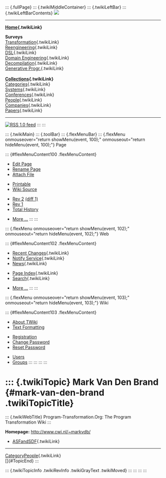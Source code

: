 ::: {.fullPage}
::: {.twikiMiddleContainer}
::: {.twikiLeftBar}
::: {.twikiLeftBarContents}
![](../pub/transformation.gif)

------------------------------------------------------------------------

**[Home](WebHome){.twikiLink}**

**Surveys**\
[Transformation](ProgramTransformation){.twikiLink}\
[Reengineering](ReengineeringWiki){.twikiLink}\
[DSL](DomainSpecificLanguages){.twikiLink}\
[Domain Engineering](DomainEngineering){.twikiLink}\
[Decompilation](DeCompilation){.twikiLink}\
[Generative Progr.](GenerativeProgrammingWiki){.twikiLink}\
\
**[Collections](CategoryCollection){.twikiLink}**\
[Categories](CategoryCategory){.twikiLink}\
[Systems](TransformationSystems){.twikiLink}\
[Conferences](TransformationConferences){.twikiLink}\
[People](TransformationPeople){.twikiLink}\
[Companies](TransformationCompanies){.twikiLink}\
[Papers](CategoryPaper){.twikiLink}

------------------------------------------------------------------------

[![](../pub/rss.gif "RSS 1.0 feed")](WebRss@skin=rss)
:::
:::

::: {.twikiMain}
::: {.toolBar}
::: {.flexMenuBar}
::: {.flexMenu onmouseover="return showMenu(event, 100);" onmouseout="return hideMenu(event, 100);"}
Page

::: {#flexMenuContent100 .flexMenuContent}
-   [Edit
    Page](http://www.program-transformation.org/edit/Transform/MarkVanDenBrand?t=1536825765)
-   [Rename
    Page](http://www.program-transformation.org/rename/Transform/MarkVanDenBrand)
-   [Attach
    File](http://www.program-transformation.org/attach/Transform/MarkVanDenBrand)

<!-- -->

-   [Printable](http://www.program-transformation.org/view/Transform/MarkVanDenBrand?skin=print.pattern)
-   [Wiki
    Source](http://www.program-transformation.org/view/Transform/MarkVanDenBrand?skin=text&raw=on&contenttype=text/plain)

<!-- -->

-   [Rev
    2](http://www.program-transformation.org/view/Transform/MarkVanDenBrand?rev=1.2)
    [(diff 1)](http://www.program-transformation.org/rdiff/Transform/MarkVanDenBrand?rev1=1.2&rev2=1.1)
-   [Rev
    1](http://www.program-transformation.org/view/Transform/MarkVanDenBrand?rev=1.1)
-   [Total
    History](http://www.program-transformation.org/rdiff/Transform/MarkVanDenBrand)

<!-- -->

-   [More
    \...](http://www.program-transformation.org/oops/Transform/MarkVanDenBrand?template=oopsmore&param1=1.2&param2=1.2)
:::
:::

::: {.flexMenu onmouseover="return showMenu(event, 102);" onmouseout="return hideMenu(event, 102);"}
Web

::: {#flexMenuContent102 .flexMenuContent}
-   [Recent Changes](WebChanges){.twikiLink}
-   [Notify Service](WebNotify){.twikiLink}
-   [News](WebNews){.twikiLink}

<!-- -->

-   [Page Index](WebIndex){.twikiLink}
-   [Search](WebSearch){.twikiLink}

<!-- -->

-   [More
    \...](http://www.program-transformation.org/oops/Transform/MarkVanDenBrand?template=oopsmore&param1=1.2&param2=1.2)
:::
:::

::: {.flexMenu onmouseover="return showMenu(event, 103);" onmouseout="return hideMenu(event, 103);"}
Wiki

::: {#flexMenuContent103 .flexMenuContent}
-   [About
    TWiki](http://www.program-transformation.org/view/TWiki/WebHome)
-   [Text
    Formatting](http://www.program-transformation.org/view/TWiki/TextFormattingRules)

<!-- -->

-   [Registration](http://www.program-transformation.org/view/TWiki/TWikiRegistration)
-   [Change
    Password](http://www.program-transformation.org/view/TWiki/ChangePassword)
-   [Reset
    Password](http://www.program-transformation.org/view/TWiki/ResetPassword)

<!-- -->

-   [Users](http://www.program-transformation.org/view/Main/TWikiUsers)
-   [Groups](http://www.program-transformation.org/view/Main/TWikiGroups)
:::
:::
:::
:::

::: {.twikiTopic}
Mark Van Den Brand {#mark-van-den-brand .twikiTopicTitle}
==================

::: {.twikiWebTitle}
Program-Transformation.Org: The Program Transformation Wiki
:::

**Homepage:** <http://www.cwi.nl/~markvdb/>

-   [ASFandSDF](ASFandSDF){.twikiLink}

------------------------------------------------------------------------

[CategoryPeople](CategoryPeople){.twikiLink}\
[]{#TopicEnd}
:::

::: {.twikiTopicInfo .twikiRevInfo .twikiGrayText .twikiMoved}
:::
:::
:::
:::
